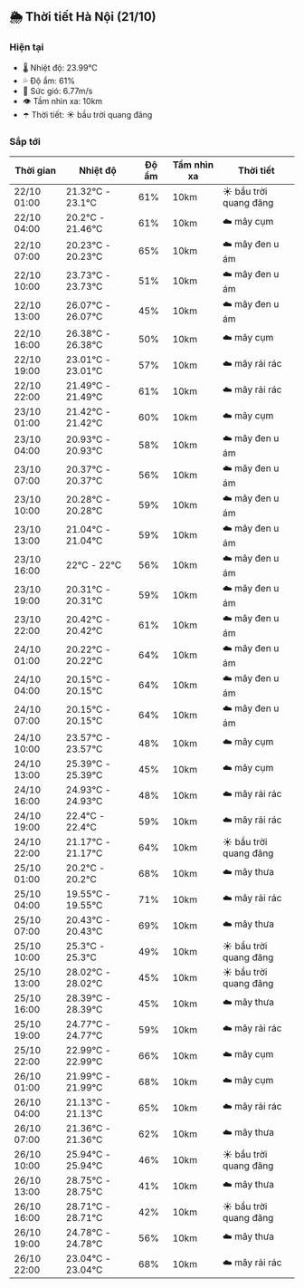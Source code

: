 ## 🌦️ Thời tiết Hà Nội (21/10)

### Hiện tại

- 🌡️ Nhiệt độ: 23.99℃
- 💦 Độ ẩm: 61%
- 💨 Sức gió: 6.77m/s
- 👁️ Tầm nhìn xa: 10km
- ☂️ Thời tiết: ☀️ bầu trời quang đãng

### Sắp tới

| Thời gian | Nhiệt độ | Độ ẩm | Tầm nhìn xa | Thời tiết |
| --- | --- | --- | --- | --- |
| 22/10 01:00 | 21.32℃ - 23.1℃ | 61% | 10km | ☀️ bầu trời quang đãng |
| 22/10 04:00 | 20.2℃ - 21.46℃ | 61% | 10km | ☁️ mây cụm |
| 22/10 07:00 | 20.23℃ - 20.23℃ | 65% | 10km | ☁️ mây đen u ám |
| 22/10 10:00 | 23.73℃ - 23.73℃ | 51% | 10km | ☁️ mây đen u ám |
| 22/10 13:00 | 26.07℃ - 26.07℃ | 45% | 10km | ☁️ mây đen u ám |
| 22/10 16:00 | 26.38℃ - 26.38℃ | 50% | 10km | ☁️ mây cụm |
| 22/10 19:00 | 23.01℃ - 23.01℃ | 57% | 10km | ☁️ mây rải rác |
| 22/10 22:00 | 21.49℃ - 21.49℃ | 61% | 10km | ☁️ mây rải rác |
| 23/10 01:00 | 21.42℃ - 21.42℃ | 60% | 10km | ☁️ mây cụm |
| 23/10 04:00 | 20.93℃ - 20.93℃ | 58% | 10km | ☁️ mây đen u ám |
| 23/10 07:00 | 20.37℃ - 20.37℃ | 56% | 10km | ☁️ mây đen u ám |
| 23/10 10:00 | 20.28℃ - 20.28℃ | 59% | 10km | ☁️ mây đen u ám |
| 23/10 13:00 | 21.04℃ - 21.04℃ | 59% | 10km | ☁️ mây đen u ám |
| 23/10 16:00 | 22℃ - 22℃ | 56% | 10km | ☁️ mây đen u ám |
| 23/10 19:00 | 20.31℃ - 20.31℃ | 59% | 10km | ☁️ mây đen u ám |
| 23/10 22:00 | 20.42℃ - 20.42℃ | 61% | 10km | ☁️ mây đen u ám |
| 24/10 01:00 | 20.22℃ - 20.22℃ | 64% | 10km | ☁️ mây đen u ám |
| 24/10 04:00 | 20.15℃ - 20.15℃ | 64% | 10km | ☁️ mây đen u ám |
| 24/10 07:00 | 20.15℃ - 20.15℃ | 64% | 10km | ☁️ mây đen u ám |
| 24/10 10:00 | 23.57℃ - 23.57℃ | 48% | 10km | ☁️ mây cụm |
| 24/10 13:00 | 25.39℃ - 25.39℃ | 45% | 10km | ☁️ mây cụm |
| 24/10 16:00 | 24.93℃ - 24.93℃ | 48% | 10km | ☁️ mây rải rác |
| 24/10 19:00 | 22.4℃ - 22.4℃ | 59% | 10km | ☁️ mây rải rác |
| 24/10 22:00 | 21.17℃ - 21.17℃ | 64% | 10km | ☀️ bầu trời quang đãng |
| 25/10 01:00 | 20.2℃ - 20.2℃ | 68% | 10km | ☁️ mây thưa |
| 25/10 04:00 | 19.55℃ - 19.55℃ | 71% | 10km | ☁️ mây rải rác |
| 25/10 07:00 | 20.43℃ - 20.43℃ | 69% | 10km | ☁️ mây thưa |
| 25/10 10:00 | 25.3℃ - 25.3℃ | 49% | 10km | ☀️ bầu trời quang đãng |
| 25/10 13:00 | 28.02℃ - 28.02℃ | 45% | 10km | ☀️ bầu trời quang đãng |
| 25/10 16:00 | 28.39℃ - 28.39℃ | 45% | 10km | ☁️ mây thưa |
| 25/10 19:00 | 24.77℃ - 24.77℃ | 59% | 10km | ☁️ mây rải rác |
| 25/10 22:00 | 22.99℃ - 22.99℃ | 66% | 10km | ☁️ mây cụm |
| 26/10 01:00 | 21.99℃ - 21.99℃ | 68% | 10km | ☁️ mây cụm |
| 26/10 04:00 | 21.13℃ - 21.13℃ | 65% | 10km | ☁️ mây rải rác |
| 26/10 07:00 | 21.36℃ - 21.36℃ | 62% | 10km | ☁️ mây thưa |
| 26/10 10:00 | 25.94℃ - 25.94℃ | 46% | 10km | ☀️ bầu trời quang đãng |
| 26/10 13:00 | 28.75℃ - 28.75℃ | 41% | 10km | ☁️ mây thưa |
| 26/10 16:00 | 28.71℃ - 28.71℃ | 42% | 10km | ☀️ bầu trời quang đãng |
| 26/10 19:00 | 24.78℃ - 24.78℃ | 56% | 10km | ☁️ mây thưa |
| 26/10 22:00 | 23.04℃ - 23.04℃ | 68% | 10km | ☁️ mây rải rác |
